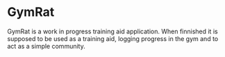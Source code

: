 # GymRat
GymRat is a work in progress training aid application. When finnished it is supposed to be used as a training aid, logging progress in the gym and
to act as a simple community.
